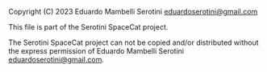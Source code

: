 Copyright (C) 2023 Eduardo Mambelli Serotini <eduardoserotini@gmail.com>

This file is part of the Serotini SpaceCat project.

The Serotini SpaceCat project can not be copied and/or distributed without the express
permission of Eduardo Mambelli Serotini <eduardoserotini@gmail.com>.
